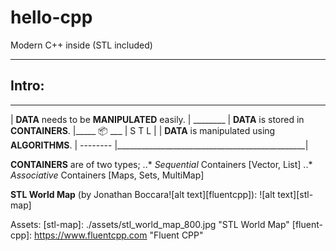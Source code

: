 # hello-cpp
Modern C++ inside (STL included)

---

## Intro:
________________________________________________
| **DATA** needs to be **MANIPULATED** easily.  |			   ________
| **DATA** is stored in **CONTAINERS**.         |_____ 📦 ___ | S T L |
| **DATA** is manipulated using **ALGORITHMS**. |              --------
|_______________________________________________|


**CONTAINERS** are of two types;
..* _Sequential_ Containers   [Vector, List]
..* _Associative_ Containers  [Maps, Sets, MultiMap]


**STL World Map** (by Jonathan Boccara![alt text][fluentcpp]): 
![alt text][stl-map]

Assets:
[stl-map]: ./assets/stl_world_map_800.jpg "STL World Map"
[fluent-cpp]: https://www.fluentcpp.com "Fluent CPP"